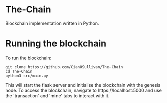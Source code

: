 # The-Chain
Blockchain implementation written in Python.

# Running the blockchain
To run the blockchain:

```
git clone https://github.com/CianOSullivan/The-Chain
cd The-Chain
python3 src/main.py
```

This will start the flask server and initialise the blockchain with the genesis node.
To access the blockchain, navigate to https://localhost:5000 and use the 'transaction' and 'mine' tabs to interact with it.
